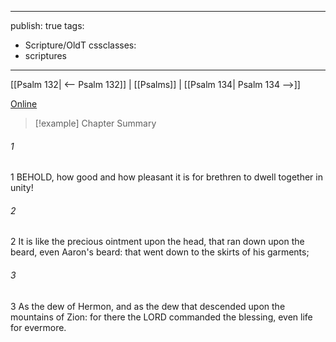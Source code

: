 

---
publish: true
tags:
  - Scripture/OldT
cssclasses:
  - scriptures
---
[[Psalm 132| <-- Psalm 132]] | [[Psalms]] | [[Psalm 134| Psalm 134 -->]]

[Online](https://churchofjesuschrist.org/study/scriptures/ot/ps/133?lang=eng)

>[!example] Chapter Summary
>
###### 1
1 BEHOLD, how good and how pleasant it is for brethren to dwell together in unity!
###### 2
2 It is like the precious ointment upon the head, that ran down upon the beard, even Aaron's beard: that went down to the skirts of his garments;
###### 3
3 As the dew of Hermon, and as the dew that descended upon the mountains of Zion: for there the LORD commanded the blessing, even life for evermore.



